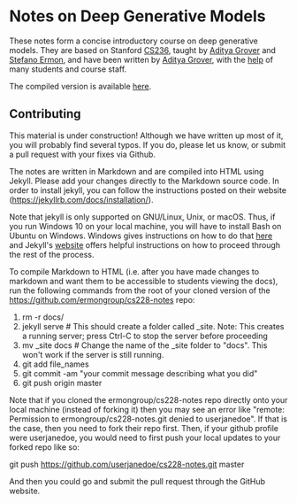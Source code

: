 # Notes on Deep Generative Models

These notes form a concise introductory course on deep generative models. They are based on Stanford [CS236](https://deepgenerativemodels.github.io/), taught by [Aditya Grover](http://aditya-grover.github.io/) and [Stefano Ermon](http://cs.stanford.edu/~ermon/), and have been written by [Aditya Grover](http://aditya-grover.github.io/), with the [help](https://github.com/deepgenerativemodels/notes/commits/master) of many students and course staff.

The compiled version is available [here](https://deepgenerativemodels.github.io/notes/).

## Contributing

This material is under construction! Although we have written up most of it, you will probably find several typos. If you do, please let us know, or submit a pull request with your fixes via Github.


The notes are written in Markdown and are compiled into HTML using Jekyll. Please add your changes directly to the Markdown source code. In order to install jekyll, you can follow the instructions posted on their website (https://jekyllrb.com/docs/installation/). 

Note that jekyll is only supported on GNU/Linux, Unix, or macOS. Thus, if you run Windows 10 on your local machine, you will have to install Bash on Ubuntu on Windows. Windows gives instructions on how to do that <a href="https://docs.microsoft.com/en-us/windows/wsl/install-win10">here</a> and Jekyll's <a href="https://jekyllrb.com/docs/windows/">website</a> offers helpful instructions on how to proceed through the rest of the process.

To compile Markdown to HTML (i.e. after you have made changes to markdown and want them to be accessible to students viewing the docs), 
run the following commands from the root of your cloned version of the https://github.com/ermongroup/cs228-notes repo:
1) rm -r docs/
2) jekyll serve  # This should create a folder called _site. Note: This creates a running server; press Ctrl-C to stop the server before proceeding
3) mv _site docs  # Change the name of the _site folder to "docs". This won't work if the server is still running.
4) git add file_names
5) git commit -am "your commit message describing what you did"
6) git push origin master

Note that if you cloned the ermongroup/cs228-notes repo directly onto your local machine (instead of forking it) then you may see an error like "remote: Permission to ermongroup/cs228-notes.git denied to userjanedoe". If that is the case, then you need to fork their repo first. Then, if your github profile were userjanedoe, you would need to first push your local updates to your forked repo like so:

git push https://github.com/userjanedoe/cs228-notes.git master

And then you could go and submit the pull request through the GitHub website.
